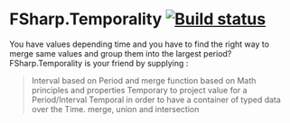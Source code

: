 # FSharp.Temporality [![Build status](https://ci.appveyor.com/api/projects/status/ejj6vrx6x69aojey?svg=true)](https://ci.appveyor.com/project/cboudereau/fsharp-temporality)

You have values depending time and you have to find the right way to merge same values and group them into the largest period?
FSharp.Temporality is your friend by supplying : 
 > Interval based on Period and merge function based on Math principles and properties
 > Temporary to project value for a Period/Interval
 > Temporal in order to have a container of typed data over the Time.
 > merge, union and intersection


